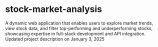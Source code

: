 # stock-market-analysis
A dynamic web application that enables users to explore market trends, view stock data, and filter top-performing and underperforming stocks, showcasing expertise in full-stack development and API integration.
Updated project description on January 3, 2025
